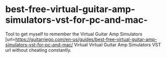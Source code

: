 # best-free-virtual-guitar-amp-simulators-vst-for-pc-and-mac-
Tool to get myself to remember the Virtual Guitar Amp Simulators [url=https://guitarriego.com/en-us/guides/best-free-virtual-guitar-amp-simulators-vst-for-pc-and-mac/ Virtual Virtual Guitar Amp Simulators VST url without cheating constantly.



